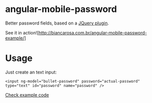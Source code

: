 # angular-mobile-password
Better password fields, based on a [JQuery plugin](http://www.jqueryscript.net/form/iOS-Like-Plain-Text-Input-of-Password-with-jQuery-mobilePassword-Plugin.html).

See it in action![http://biancarosa.com.br/angular-mobile-password-example/]

# Usage
Just create an text input:
```
<input ng-model="bullet-password" password="actual-password" type="text" id="password" name="password" />
```
[Check example code](https://github.com/biancarosa/angular-mobile-password-example)

